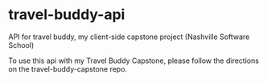 # travel-buddy-api
API for travel buddy, my client-side capstone project (Nashville Software School)

To use this api with my Travel Buddy Capstone, please follow the directions on the travel-buddy-capstone repo.
